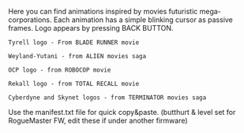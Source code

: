 Here you can find animations inspired by movies futuristic mega-corporations.
Each animation has a simple blinking cursor as passive frames.
Logo appears by pressing BACK BUTTON.

    Tyrell logo - From BLADE RUNNER movie

    Weyland-Yutani - from ALIEN movies saga

    OCP logo - from ROBOCOP movie

    Rekall logo - from TOTAL RECALL movie

    Cyberdyne and Skynet logos - from TERMINATOR movies saga

Use the manifest.txt file for quick copy&paste. (butthurt & level set for RogueMaster FW, edit these if under another firmware)
